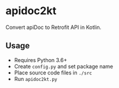 # apidoc2kt
Convert apiDoc to Retrofit API in Kotlin.

## Usage
- Requires Python 3.6+
- Create `config.py` and set package name
- Place source code files in `./src`
- Run `apidoc2kt.py`
